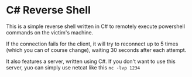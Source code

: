 # C# Reverse Shell

This is a simple reverse shell written in C# to remotely execute powershell commands on the victim's machine.

If the connection fails for the client, it will try to reconnect up to 5 times (which you can of course change), waiting 30 seconds after each attempt.

It also features a server, written using C#.
If you don't want to use this server, yuo can simply use netcat like this `nc -lvp 1234`
